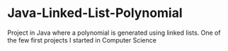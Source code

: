 # Java-Linked-List-Polynomial
Project in Java where a polynomial is generated using linked lists. One of the few first projects I started in Computer Science

